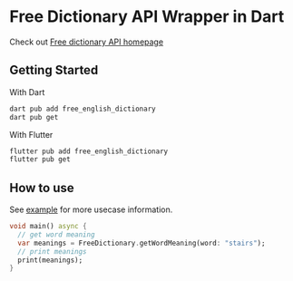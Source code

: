 # Free Dictionary API Wrapper in Dart

Check out
[Free dictionary API homepage](https://dictionaryapi.dev/)

## Getting Started

With Dart
```bash
dart pub add free_english_dictionary
dart pub get
```

With Flutter
```bash
flutter pub add free_english_dictionary
flutter pub get
```


## How to use

See [example](https://github.com/haybankz/free_english_dictionary/blob/main/example/free_dictionary_example.dartda) for more usecase information.

```dart
void main() async {
  // get word meaning
  var meanings = FreeDictionary.getWordMeaning(word: "stairs");
  // print meanings
  print(meanings);
}
```
